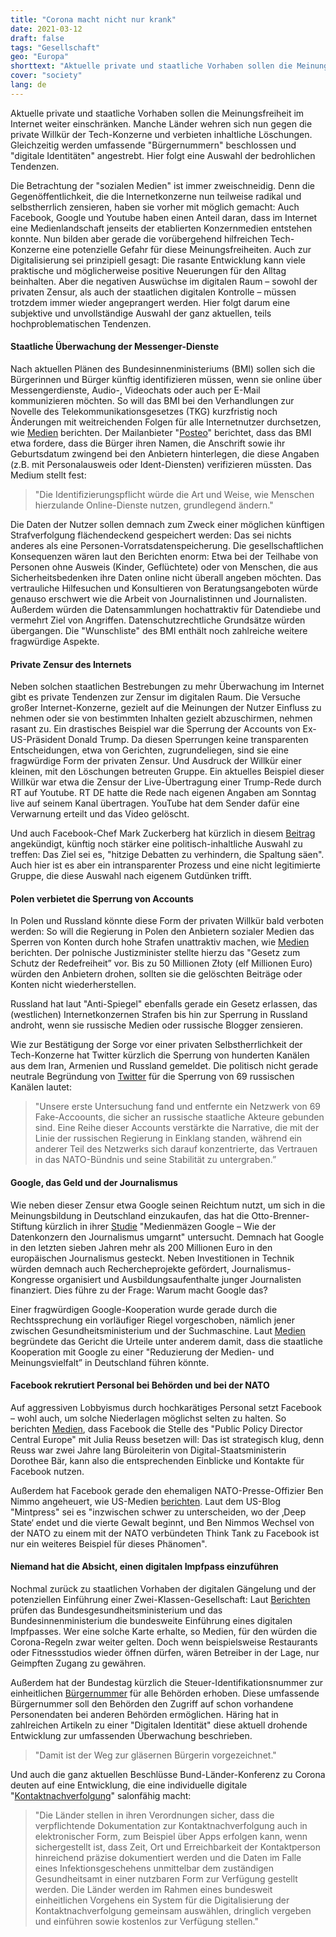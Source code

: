 ```yaml
---
title: "Corona macht nicht nur krank"
date: 2021-03-12
draft: false
tags: "Gesellschaft"
geo: "Europa"
shorttext: "Aktuelle private und staatliche Vorhaben sollen die Meinungsfreiheit im Internet weiter einschränken. Meine Meinung und keine andere."
cover: "society"
lang: de
---
```


Aktuelle private und staatliche Vorhaben sollen die Meinungsfreiheit im Internet weiter einschränken. Manche Länder wehren sich nun gegen die private Willkür der Tech-Konzerne und verbieten inhaltliche Löschungen. Gleichzeitig werden umfassende "Bürgernummern" beschlossen und "digitale Identitäten" angestrebt. Hier folgt eine Auswahl der bedrohlichen Tendenzen.

Die Betrachtung der "sozialen Medien" ist immer zweischneidig. Denn die Gegenöffentlichkeit, die die Internetkonzerne nun teilweise radikal und selbstherrlich zensieren, haben sie vorher mit möglich gemacht: Auch Facebook, Google und Youtube haben einen Anteil daran, dass im Internet eine Medienlandschaft jenseits der etablierten Konzernmedien entstehen konnte. Nun bilden aber gerade die vorübergehend hilfreichen Tech-Konzerne eine potenzielle Gefahr für diese Meinungsfreiheiten. Auch zur Digitalisierung sei prinzipiell gesagt: Die rasante Entwicklung kann viele praktische und möglicherweise positive Neuerungen für den Alltag beinhalten. Aber die negativen Auswüchse im digitalen Raum – sowohl der privaten Zensur, als auch der staatlichen digitalen Kontrolle – müssen trotzdem immer wieder angeprangert werden. Hier folgt darum eine subjektive und unvollständige Auswahl der ganz aktuellen, teils hochproblematischen Tendenzen.

#### Staatliche Überwachung der Messenger-Dienste

Nach aktuellen Plänen des Bundesinnenministeriums (BMI) sollen sich die Bürgerinnen und Bürger künftig identifizieren müssen, wenn sie online über Messengerdienste, Audio-, Videochats oder auch per E-Mail kommunizieren möchten. So will das BMI bei den Verhandlungen zur Novelle des Telekommunikationsgesetzes (TKG) kurzfristig noch Änderungen mit weitreichenden Folgen für alle Internetnutzer durchsetzen, wie [Medien](https://www.golem.de/news/whatsapp-signal-telegram-regierung-fordert-nutzerverifizierung-bei-messengern-2103-154629.html "Regierung fordert Nutzerverifizierung bei Messengern") berichten. Der Mailanbieter "[Posteo](https://posteo.de/blog/tkg-novelle-bmi-will-identifizierungspflicht-f%C3%BCr-internetnutzer "TKG-Novelle: BMI will Identifizierungspflicht für Internetnutzer")" berichtet, dass das BMI etwa fordere, dass die Bürger ihren Namen, die Anschrift sowie ihr Geburtsdatum zwingend bei den Anbietern hinterlegen, die diese Angaben (z.B. mit Personalausweis oder Ident-Diensten) verifizieren müssten. Das Medium stellt fest:

> "Die Identifizierungspflicht würde die Art und Weise, wie Menschen hierzulande Online-Dienste nutzen, grundlegend ändern."

Die Daten der Nutzer sollen demnach zum Zweck einer möglichen künftigen Strafverfolgung flächendeckend gespeichert werden: Das sei nichts anderes als eine Personen-Vorratsdatenspeicherung. Die gesellschaftlichen Konsequenzen wären laut den Berichten enorm: Etwa bei der Teilhabe von Personen ohne Ausweis (Kinder, Geflüchtete) oder von Menschen, die aus Sicherheitsbedenken ihre Daten online nicht überall angeben möchten. Das vertrauliche Hilfesuchen und Konsultieren von Beratungsangeboten würde genauso erschwert wie die Arbeit von Journalistinnen und Journalisten. Außerdem würden die Datensammlungen hochattraktiv für Datendiebe und vermehrt Ziel von Angriffen. Datenschutzrechtliche Grundsätze würden übergangen. Die "Wunschliste" des BMI enthält noch zahlreiche weitere fragwürdige Aspekte.

#### Private Zensur des Internets

Neben solchen staatlichen Bestrebungen zu mehr Überwachung im Internet gibt es private Tendenzen zur Zensur im digitalen Raum. Die Versuche großer Internet-Konzerne, gezielt auf die Meinungen der Nutzer Einfluss zu nehmen oder sie von bestimmten Inhalten gezielt abzuschirmen, nehmen rasant zu. Ein drastisches Beispiel war die Sperrung der Accounts von Ex-US-Präsident Donald Trump. Da diesen Sperrungen keine transparenten Entscheidungen, etwa von Gerichten, zugrundeliegen, sind sie eine fragwürdige Form der privaten Zensur. Und Ausdruck der Willkür einer kleinen, mit den Löschungen betreuten Gruppe. Ein aktuelles Beispiel dieser Willkür war etwa die Zensur der Live-Übertragung einer Trump-Rede durch RT auf Youtube. RT DE hatte die Rede nach eigenen Angaben am Sonntag live auf seinem Kanal übertragen. YouTube hat dem Sender dafür eine Verwarnung erteilt und das Video gelöscht.

Und auch Facebook-Chef Mark Zuckerberg hat kürzlich in diesem [Beitrag](https://www.facebook.com/4/posts/10112734959725421/?d=n "Mark Zuckerberg") angekündigt, künftig noch stärker eine politisch-inhaltliche Auswahl zu treffen: Das Ziel sei es, "hitzige Debatten zu verhindern, die Spaltung säen". Auch hier ist es aber ein intransparenter Prozess und eine nicht legitimierte Gruppe, die diese Auswahl nach eigenem Gutdünken trifft.

#### Polen verbietet die Sperrung von Accounts

In Polen und Russland könnte diese Form der privaten Willkür bald verboten werden: So will die Regierung in Polen den Anbietern sozialer Medien das Sperren von Konten durch hohe Strafen unattraktiv machen, wie [Medien](https://www.bbc.com/news/technology-55678502 "Poland proposes social media 'free speech' law") berichten. Der polnische Justizminister stellte hierzu das "Gesetz zum Schutz der Redefreiheit” vor.  Bis zu 50 Millionen Złoty (elf Millionen Euro) würden den Anbietern drohen, sollten sie die gelöschten Beiträge oder Konten nicht wiederherstellen. 

Russland hat laut "Anti-Spiegel" ebenfalls gerade ein Gesetz erlassen, das (westlichen) Internetkonzernen Strafen bis hin zur Sperrung in Russland androht, wenn sie russische Medien oder russische Blogger zensieren.

Wie zur Bestätigung der Sorge vor einer privaten Selbstherrlichkeit der Tech-Konzerne hat Twitter kürzlich die Sperrung von hunderten Kanälen aus dem Iran, Armenien und Russland gemeldet. Die politisch nicht gerade neutrale Begründung von [Twitter](https://blog.twitter.com/en_us/topics/company/2021/disclosing-networks-of-state-linked-information-operations-.html "Disclosing networks of state-linked information operations") für die Sperrung von 69 russischen Kanälen lautet:

> "Unsere erste Untersuchung fand und entfernte ein Netzwerk von 69 Fake-Accoounts, die sicher an russische staatliche Akteure gebunden sind. Eine Reihe dieser Accounts verstärkte die Narrative, die mit der Linie der russischen Regierung in Einklang standen, während ein anderer Teil des Netzwerks sich darauf konzentrierte, das Vertrauen in das NATO-Bündnis und seine Stabilität zu untergraben.”

#### Google, das Geld und der Journalismus

Wie neben dieser Zensur etwa Google seinen Reichtum nutzt, um sich in die Meinungsbildung in Deutschland einzukaufen, das hat die Otto-Brenner-Stiftung kürzlich in ihrer [Studie](/static/downloads/AH103_Google.pdf "Medienmäzen Google") "Medienmäzen Google – Wie der Datenkonzern den Journalismus umgarnt" untersucht. Demnach hat Google in den letzten sieben Jahren mehr als 200 Millionen Euro in den europäischen Journalismus gesteckt. Neben Investitionen in Technik würden demnach auch Rechercheprojekte gefördert, Journalismus-Kongresse organisiert und Ausbildungsaufenthalte junger Journalisten finanziert. Dies führe zu der Frage: Warum macht Google das?

Einer fragwürdigen Google-Kooperation wurde gerade durch die Rechtssprechung ein vorläufiger Riegel vorgeschoben, nämlich jener zwischen Gesundheitsministerium und der Suchmaschine. Laut [Medien](https://www.handelsblatt.com/unternehmen/it-medien/gesundheitsportal-jens-spahn-scheitert-mit-grossem-google-deal/26900988.html?ticket=ST-11897802-Tme2JG7Gt5MV7HLb7Y3p-ap6 "Jens Spahn scheitert mit großem Google-Deal") begründete das Gericht die Urteile unter anderem damit, dass die staatliche Kooperation mit Google zu einer "Reduzierung der Medien- und Meinungsvielfalt” in Deutschland führen könnte.

#### Facebook rekrutiert Personal bei Behörden und bei der NATO

Auf aggressiven Lobbyismus durch hochkarätiges Personal setzt Facebook – wohl auch, um solche Niederlagen möglichst selten zu halten. So berichten [Medien](https://www.merkur.de/politik/csu-andreas-scheuer-facebook-freundin-reuss-dorothee-baer-lobbyismus-opposition-90198717.html "Facebook macht Dorothee Bärs Büroleiterin zu Chef-Lobbyistin - Schadet Vertrauen in Demokratie"), dass Facebook die Stelle des "Public Policy Director Central Europe" mit Julia Reuss besetzen will: Das ist strategisch klug, denn Reuss war zwei Jahre lang Büroleiterin von Digital-Staatsministerin Dorothee Bär, kann also die entsprechenden Einblicke und Kontakte für Facebook nutzen.

Außerdem hat Facebook gerade den ehemaligen NATO-Presse-Offizier Ben Nimmo angeheuert, wie US-Medien [berichten](https://www.mintpressnews.com/censorship-way-facebook-hires-nato-press-officer-intelligence-chief/275154/ "Facebook Hires NATO Press Officer Ben Nimmo as Intelligence Chief"). Laut dem US-Blog "Mintpress" sei es "inzwischen schwer zu unterscheiden, wo der ‚Deep State‘ endet und die vierte Gewalt beginnt, und Ben Nimmos Wechsel von der NATO zu einem mit der NATO verbündeten Think Tank zu Facebook ist nur ein weiteres Beispiel für dieses Phänomen".

#### Niemand hat die Absicht, einen digitalen Impfpass einzuführen

Nochmal zurück zu staatlichen Vorhaben der digitalen Gängelung und der potenziellen Einführung einer Zwei-Klassen-Gesellschaft: Laut [Berichten](https://www.businessinsider.de/politik/deutschland/bund-prueft-einfuehrung-digitaler-impfpass-das-koennte-das-oeffentliche-leben-stark-veraendern-b/ "Das könnte das öffentliche Leben stark verändern") prüfen das Bundesgesundheitsministerium und das Bundesinnenministerium die bundesweite Einführung eines digitalen Impfpasses. Wer eine solche Karte erhalte, so Medien, für den würden die Corona-Regeln zwar weiter gelten. Doch wenn beispielsweise Restaurants oder Fitnessstudios wieder öffnen dürfen, wären Betreiber in der Lage, nur Geimpften Zugang zu gewähren.

Außerdem hat der Bundestag kürzlich die Steuer-Identifikationsnummer zur einheitlichen [Bürgernummer](https://norberthaering.de/die-regenten-der-welt/bundestag-buergernummer/ "Bundestag verabschiedet ID2020-Gesetz für Deutschland") für alle Behörden erhoben. Diese umfassende Bürgernummer soll den Behörden den Zugriff auf schon vorhandene Personendaten bei anderen Behörden ermöglichen. Häring hat in zahlreichen Artikeln zu einer "Digitalen Identität" diese aktuell drohende Entwicklung zur umfassenden Überwachung beschrieben.

> "Damit ist der Weg zur gläsernen Bürgerin vorgezeichnet."

Und auch die ganz aktuellen Beschlüsse Bund-Länder-Konferenz zu Corona deuten auf eine Entwicklung, die eine individuelle digitale "[Kontaktnachverfolgung](/static/downloads/2021-03-03-mpk-data.pdf "Videoschaltkonferenz der Bundeskanzlerin mit den Regierungschefinnen und Regierungschefs der Länder am 3. März 2021")" salonfähig macht:

> "Die Länder stellen in ihren Verordnungen sicher, dass die verpflichtende Dokumentation zur Kontaktnachverfolgung auch in elektronischer Form, zum Beispiel über Apps erfolgen kann, wenn sichergestellt ist, dass Zeit, Ort und Erreichbarkeit der Kontaktperson hinreichend präzise dokumentiert werden und die Daten im Falle eines Infektionsgeschehens unmittelbar dem zuständigen Gesundheitsamt in einer nutzbaren Form zur Verfügung gestellt werden. Die Länder werden im Rahmen eines bundesweit einheitlichen Vorgehens ein System für die Digitalisierung der Kontaktnachverfolgung gemeinsam auswählen, dringlich vergeben und einführen sowie kostenlos zur Verfügung stellen."
